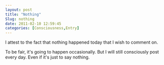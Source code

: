```yaml
---
layout: post
title: "Nothing"
Slug: nothing
date: 2011-02-10 12:59:45
categories: [Consciousness,Entry]
---
```

I attest to the fact that nothing happened today that I wish to comment on.

To be fair, it's going to happen occasionally. But I will still consciously post every day. Even if it's just to say nothing.
